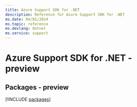 ```yaml
---
title: Azure Support SDK for .NET
description: Reference for Azure Support SDK for .NET
ms.date: 04/01/2024
ms.topic: reference
ms.devlang: dotnet
ms.service: support
---
```

# Azure Support SDK for .NET - preview
## Packages - preview
[!INCLUDE [packages](support-index.md)]